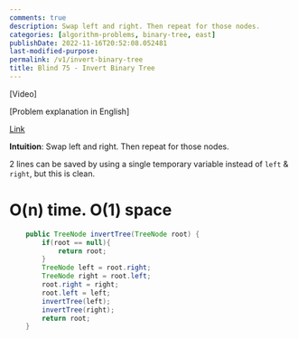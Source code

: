 ```yaml
---
comments: true
description: Swap left and right. Then repeat for those nodes.
categories: [algorithm-problems, binary-tree, east]
publishDate: 2022-11-16T20:52:08.052481
last-modified-purpose:
permalink: /v1/invert-binary-tree
title: Blind 75 - Invert Binary Tree
---
```


[Video]

[Problem explanation in English]

[Link](https://leetcode.com/problems/invert-binary-tree/)

**Intuition**: Swap left and right. Then repeat for those nodes.

2 lines can be saved by using a single temporary variable instead of `left` & `right`, but this is clean.

# O(n) time. O(1) space

```java
    public TreeNode invertTree(TreeNode root) {
        if(root == null){
            return root;
        }
        TreeNode left = root.right;
        TreeNode right = root.left;
        root.right = right;
        root.left = left;
        invertTree(left);
        invertTree(right);
        return root;
    }
```